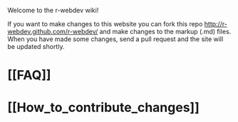 Welcome to the r-webdev wiki!

If you want to make changes to this website you can fork this repo <a href="http://r-webdev.github.com/r-webdev/">http://r-webdev.github.com/r-webdev/</a> and make changes to the markup (.md) files. When you have made some changes, send a pull request and the site will be updated shortly. 

# [[FAQ]]

# [[How_to_contribute_changes]]
